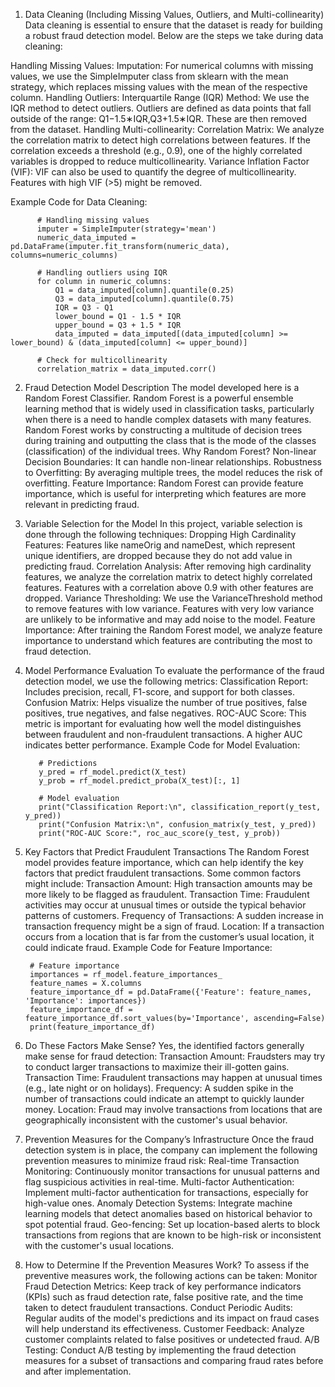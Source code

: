 1. Data Cleaning (Including Missing Values, Outliers, and Multi-collinearity)
Data cleaning is essential to ensure that the dataset is ready for building a robust fraud detection model. Below are the steps we take during data cleaning:

Handling Missing Values:
Imputation: For numerical columns with missing values, we use the SimpleImputer class from sklearn with the mean strategy, which replaces missing values with the mean of the respective column.
Handling Outliers:
Interquartile Range (IQR) Method: We use the IQR method to detect outliers. Outliers are defined as data points that fall outside of the range: 
Q1−1.5∗IQR,Q3+1.5∗IQR. These are then removed from the dataset.
Handling Multi-collinearity:
Correlation Matrix: We analyze the correlation matrix to detect high correlations between features. If the correlation exceeds a threshold (e.g., 0.9), one of the highly correlated variables is dropped to reduce multicollinearity.
Variance Inflation Factor (VIF): VIF can also be used to quantify the degree of multicollinearity. Features with high VIF (>5) might be removed.
        
Example Code for Data Cleaning:

          # Handling missing values
          imputer = SimpleImputer(strategy='mean')
          numeric_data_imputed = pd.DataFrame(imputer.fit_transform(numeric_data), columns=numeric_columns)
          
          # Handling outliers using IQR
          for column in numeric_columns:
              Q1 = data_imputed[column].quantile(0.25)
              Q3 = data_imputed[column].quantile(0.75)
              IQR = Q3 - Q1
              lower_bound = Q1 - 1.5 * IQR
              upper_bound = Q3 + 1.5 * IQR
              data_imputed = data_imputed[(data_imputed[column] >= lower_bound) & (data_imputed[column] <= upper_bound)]
          
          # Check for multicollinearity
          correlation_matrix = data_imputed.corr()

2. Fraud Detection Model Description
The model developed here is a Random Forest Classifier. Random Forest is a powerful ensemble learning method that is widely used in classification tasks, particularly when there is a need to handle complex datasets with many features.
Random Forest works by constructing a multitude of decision trees during training and outputting the class that is the mode of the classes (classification) of the individual trees.
Why Random Forest?
Non-linear Decision Boundaries: It can handle non-linear relationships.
Robustness to Overfitting: By averaging multiple trees, the model reduces the risk of overfitting.
Feature Importance: Random Forest can provide feature importance, which is useful for interpreting which features are more relevant in predicting fraud.

3. Variable Selection for the Model
In this project, variable selection is done through the following techniques:
Dropping High Cardinality Features: Features like nameOrig and nameDest, which represent unique identifiers, are dropped because they do not add value in predicting fraud.
Correlation Analysis: After removing high cardinality features, we analyze the correlation matrix to detect highly correlated features. Features with a correlation above 0.9 with other features are dropped.
Variance Thresholding: We use the VarianceThreshold method to remove features with low variance. Features with very low variance are unlikely to be informative and may add noise to the model.
Feature Importance: After training the Random Forest model, we analyze feature importance to understand which features are contributing the most to fraud detection.

4. Model Performance Evaluation
To evaluate the performance of the fraud detection model, we use the following metrics:
Classification Report: Includes precision, recall, F1-score, and support for both classes.
Confusion Matrix: Helps visualize the number of true positives, false positives, true negatives, and false negatives.
ROC-AUC Score: This metric is important for evaluating how well the model distinguishes between fraudulent and non-fraudulent transactions. A higher AUC indicates better performance.
Example Code for Model Evaluation:

          # Predictions
          y_pred = rf_model.predict(X_test)
          y_prob = rf_model.predict_proba(X_test)[:, 1]
          
          # Model evaluation
          print("Classification Report:\n", classification_report(y_test, y_pred))
          print("Confusion Matrix:\n", confusion_matrix(y_test, y_pred))
          print("ROC-AUC Score:", roc_auc_score(y_test, y_prob))


5. Key Factors that Predict Fraudulent Transactions
The Random Forest model provides feature importance, which can help identify the key factors that predict fraudulent transactions. Some common factors might include:
Transaction Amount: High transaction amounts may be more likely to be flagged as fraudulent.
Transaction Time: Fraudulent activities may occur at unusual times or outside the typical behavior patterns of customers.
Frequency of Transactions: A sudden increase in transaction frequency might be a sign of fraud.
Location: If a transaction occurs from a location that is far from the customer’s usual location, it could indicate fraud.
Example Code for Feature Importance:

        # Feature importance
        importances = rf_model.feature_importances_
        feature_names = X.columns
        feature_importance_df = pd.DataFrame({'Feature': feature_names, 'Importance': importances})
        feature_importance_df = feature_importance_df.sort_values(by='Importance', ascending=False)
        print(feature_importance_df)


6. Do These Factors Make Sense?
Yes, the identified factors generally make sense for fraud detection:
Transaction Amount: Fraudsters may try to conduct larger transactions to maximize their ill-gotten gains.
Transaction Time: Fraudulent transactions may happen at unusual times (e.g., late night or on holidays).
Frequency: A sudden spike in the number of transactions could indicate an attempt to quickly launder money.
Location: Fraud may involve transactions from locations that are geographically inconsistent with the customer's usual behavior.


7. Prevention Measures for the Company’s Infrastructure
Once the fraud detection system is in place, the company can implement the following prevention measures to minimize fraud risk:
Real-time Transaction Monitoring: Continuously monitor transactions for unusual patterns and flag suspicious activities in real-time.
Multi-factor Authentication: Implement multi-factor authentication for transactions, especially for high-value ones.
Anomaly Detection Systems: Integrate machine learning models that detect anomalies based on historical behavior to spot potential fraud.
Geo-fencing: Set up location-based alerts to block transactions from regions that are known to be high-risk or inconsistent with the customer's usual locations.       


8. How to Determine If the Prevention Measures Work?
To assess if the preventive measures work, the following actions can be taken:
Monitor Fraud Detection Metrics: Keep track of key performance indicators (KPIs) such as fraud detection rate, false positive rate, and the time taken to detect fraudulent transactions.
Conduct Periodic Audits: Regular audits of the model's predictions and its impact on fraud cases will help understand its effectiveness.
Customer Feedback: Analyze customer complaints related to false positives or undetected fraud.
A/B Testing: Conduct A/B testing by implementing the fraud detection measures for a subset of transactions and comparing fraud rates before and after implementation.
